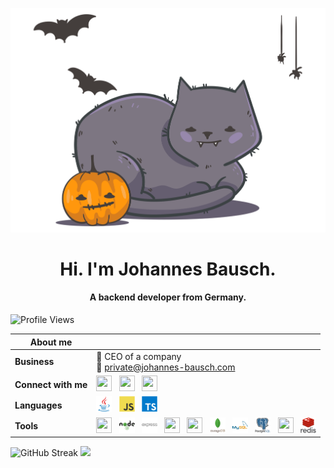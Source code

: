 <p align="center">
 <img src="assets/cat.svg" alt="cat"/>
</p>

<div align="center">
    <h1>Hi. I'm Johannes Bausch.</h1>
    <h4>A backend developer from Germany.</h4>
</div>

![Profile Views](https://komarev.com/ghpvc/?username=johannesbausch&label=Profile%20views&color=000000&style=flat)


<!-- Align all tables, table background different color, remove top row, Inserting Images using markdown), remove column seperation in top row, different gif -->


| **About me** | |
|--------------|---|
| **Business** | 💼 CEO of a company <br> 📧 private@johannes-bausch.com |
| **Connect with me** | <a href="https://linkedin.com/in/template"><img src="https://raw.githubusercontent.com/rahuldkjain/github-profile-readme-generator/master/src/images/icons/Social/linked-in-alt.svg" width="25" height="25"></a> &nbsp; <a href="https://instagram.com/template"><img src="https://raw.githubusercontent.com/rahuldkjain/github-profile-readme-generator/master/src/images/icons/Social/instagram.svg" width="25" height="25"></a> &nbsp; <a href="https://discord.gg/template"><img src="https://raw.githubusercontent.com/rahuldkjain/github-profile-readme-generator/master/src/images/icons/Social/discord.svg" width="25" height="25"></a> |
| **Languages** | <a href="https://www.java.com"><img src="https://raw.githubusercontent.com/devicons/devicon/master/icons/java/java-original.svg" width="25" height="25"></a> &nbsp; <a href="https://developer.mozilla.org/en-US/docs/Web/JavaScript"><img src="https://raw.githubusercontent.com/devicons/devicon/master/icons/javascript/javascript-original.svg" width="25" height="25"></a> &nbsp; <a href="https://www.typescriptlang.org/"><img src="https://raw.githubusercontent.com/devicons/devicon/master/icons/typescript/typescript-original.svg" width="25" height="25"></a> |
| **Tools** | <a href="https://quarkus.io/"><img src="https://design.jboss.org/quarkus/logo/final/SVG/quarkus_icon_rgb_default.svg" width="25" height="25"></a> &nbsp; <a href="https://nodejs.org"><img src="https://raw.githubusercontent.com/devicons/devicon/master/icons/nodejs/nodejs-original-wordmark.svg" width="25" height="25"></a> &nbsp; <a href="https://expressjs.com"><img src="https://raw.githubusercontent.com/devicons/devicon/master/icons/express/express-original-wordmark.svg" width="25" height="25"></a> &nbsp; <a href="https://git-scm.com/"><img src="https://www.vectorlogo.zone/logos/git-scm/git-scm-icon.svg" width="25" height="25"></a> &nbsp; <a href="https://www.jenkins.io"><img src="https://www.vectorlogo.zone/logos/jenkins/jenkins-icon.svg" width="25" height="25"></a> &nbsp; <a href="https://www.mongodb.com/"><img src="https://raw.githubusercontent.com/devicons/devicon/master/icons/mongodb/mongodb-original-wordmark.svg" width="25" height="25"></a> &nbsp; <a href="https://www.mysql.com/"><img src="https://raw.githubusercontent.com/devicons/devicon/master/icons/mysql/mysql-original-wordmark.svg" width="25" height="25"></a> &nbsp; <a href="https://www.postgresql.org"><img src="https://raw.githubusercontent.com/devicons/devicon/master/icons/postgresql/postgresql-original-wordmark.svg" width="25" height="25"></a> &nbsp; <a href="https://www.postman.com"><img src="https://www.vectorlogo.zone/logos/getpostman/getpostman-icon.svg" width="25" height="25"></a> &nbsp; <a href="https://redis.io"><img src="https://raw.githubusercontent.com/devicons/devicon/master/icons/redis/redis-original-wordmark.svg" width="25" height="25"></a> |



<img src="https://streak-stats.demolab.com?user=johannesbausch&theme=dark&hide_border=true&card_width=1012&background=00000000&border=00000000&stroke=00000000&ring=79C0FF&fire=FF8000&currStreakNum=79C0FF&sideNums=79C0FF&currStreakLabel=79C0FF&sideLabels=79C0FF&dates=79C0FF" alt="GitHub Streak" />

<img src="https://github.com/anuraghazra/github-readme-stats" />
